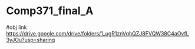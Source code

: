 # Comp371_final_A
#obj link https://drive.google.com/drive/folders/1_ugR1znVqhQZJ8FVQW38C4aOvfL3yJOu?usp=sharing
